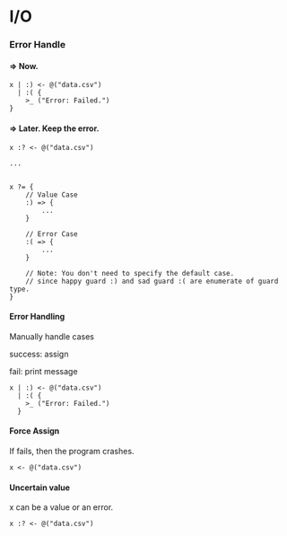 # I/O

### Error Handle

#### => Now.&#x20;

```
x | :) <- @("data.csv")
  | :( {
    >_ ("Error: Failed.")
}
```

#### => Later. Keep the error.

```
x :? <- @("data.csv")

...


x ?= {
    // Value Case
    :) => {
        ...
    }
    
    // Error Case
    :( => {
        ...
    }
    
    // Note: You don't need to specify the default case.
    // since happy guard :) and sad guard :( are enumerate of guard type.
}
```

#### Error Handling

Manually handle cases&#x20;

success: assign

fail: print message

```
x | :) <- @("data.csv")
  | :( {
    >_ ("Error: Failed.")
  }
```

#### Force Assign

If fails, then the program crashes.

```
x <- @("data.csv")
```

#### Uncertain value

x can be a value or an error.&#x20;

```
x :? <- @("data.csv")
```
